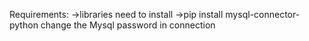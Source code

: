 Requirements:
->libraries need to install
  ->pip install mysql-connector-python
change the Mysql password in connection

